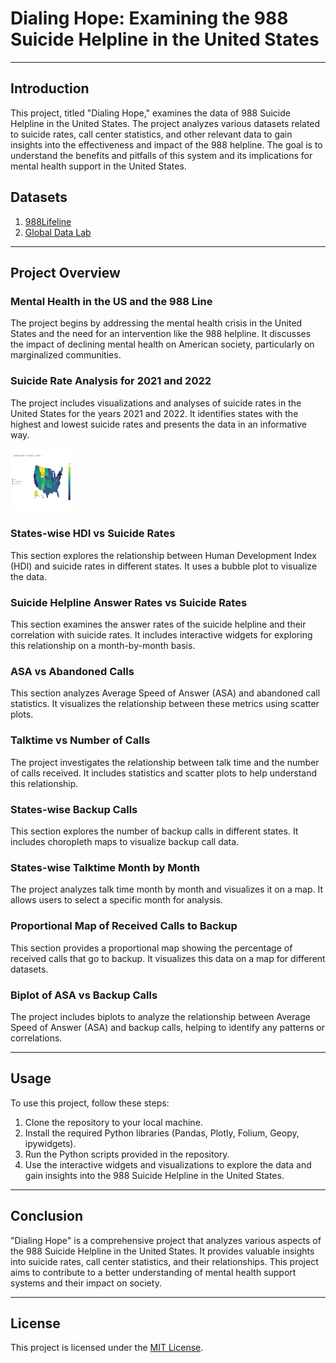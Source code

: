 # Dialing Hope: Examining the 988 Suicide Helpline in the United States

---

## Introduction

This project, titled "Dialing Hope," examines the data of 988 Suicide Helpline in the United States. The project analyzes various datasets related to suicide rates, call center statistics, 
and other relevant data to gain insights into the effectiveness and impact of the 988 helpline. The goal is to understand the benefits and pitfalls of this system and its implications for 
mental health support in the United States.


## Datasets

1. [988Lifeline](https://988lifeline.org/our-network/)
2. [Global Data Lab](https://globaldatalab.org/shdi/table/shdi/USA/)

---

## Project Overview

### Mental Health in the US and the 988 Line

The project begins by addressing the mental health crisis in the United States and the need for an intervention like the 988 helpline. It discusses the impact of declining mental health on 
American society, particularly on marginalized communities.

### Suicide Rate Analysis for 2021 and 2022

The project includes visualizations and analyses of suicide rates in the United States for the years 2021 and 2022. It identifies states with the highest and lowest suicide rates and presents 
the data in an informative way.

<img src="Results/1.png" alt="My Project Logo" width="100" height="100">


### States-wise HDI vs Suicide Rates

This section explores the relationship between Human Development Index (HDI) and suicide rates in different states. It uses a bubble plot to visualize the data.

### Suicide Helpline Answer Rates vs Suicide Rates

This section examines the answer rates of the suicide helpline and their correlation with suicide rates. It includes interactive widgets for exploring this relationship on a month-by-month basis.

### ASA vs Abandoned Calls

This section analyzes Average Speed of Answer (ASA) and abandoned call statistics. It visualizes the relationship between these metrics using scatter plots.

### Talktime vs Number of Calls

The project investigates the relationship between talk time and the number of calls received. It includes statistics and scatter plots to help understand this relationship.

### States-wise Backup Calls

This section explores the number of backup calls in different states. It includes choropleth maps to visualize backup call data.

### States-wise Talktime Month by Month

The project analyzes talk time month by month and visualizes it on a map. It allows users to select a specific month for analysis.

### Proportional Map of Received Calls to Backup

This section provides a proportional map showing the percentage of received calls that go to backup. It visualizes this data on a map for different datasets.

### Biplot of ASA vs Backup Calls

The project includes biplots to analyze the relationship between Average Speed of Answer (ASA) and backup calls, helping to identify any patterns or correlations.

---

## Usage

To use this project, follow these steps:

1. Clone the repository to your local machine.
2. Install the required Python libraries (Pandas, Plotly, Folium, Geopy, ipywidgets).
3. Run the Python scripts provided in the repository.
4. Use the interactive widgets and visualizations to explore the data and gain insights into the 988 Suicide Helpline in the United States.

---

## Conclusion

"Dialing Hope" is a comprehensive project that analyzes various aspects of the 988 Suicide Helpline in the United States. It provides valuable insights into suicide rates, call center statistics,
and their relationships. This project aims to contribute to a better understanding of mental health support systems and their impact on society.


---

## License

This project is licensed under the [MIT License](LICENSE).
